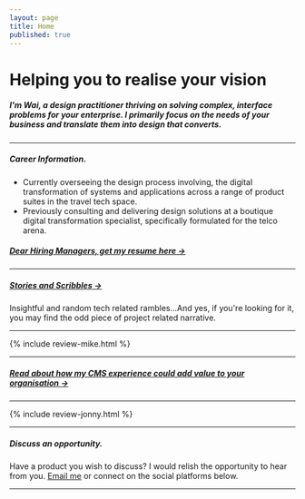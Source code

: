 ```yaml
---
layout: page
title: Home
published: true
---
```


# Helping you to realise your vision


##### I'm Wai, a design practitioner thriving on solving complex, interface problems for your enterprise. I primarily focus on the needs of your business and translate them into design that converts.

---

##### Career Information.

- Currently overseeing the design process involving, the digital transformation of systems and applications across a range of product suites in the travel tech space.
- Previously consulting and delivering design solutions at a boutique digital transformation specialist, specifically formulated for the telco arena.

##### [Dear Hiring Managers, get my resume here &rarr;](/docs/WaiLaw-SeniorDesigner-ProductUXUI-CV.pdf/)

---

##### [Stories and Scribbles &rarr;](/storiesandscribbles/)
Insightful and random tech related rambles...And yes, if you're looking for it, you may find the odd piece of project related narrative.

---

{% include review-mike.html %}

---

##### [Read about how my CMS experience could add value to your organisation &rarr;](/wailaw-umbraco-certified-expert/)

---

{% include review-jonny.html %}

---

##### Discuss an opportunity.

Have a product you wish to discuss? I would relish the opportunity to hear from you. [Email me](mailto:hello@wailaw.me) or connect on the social platforms below.

---
